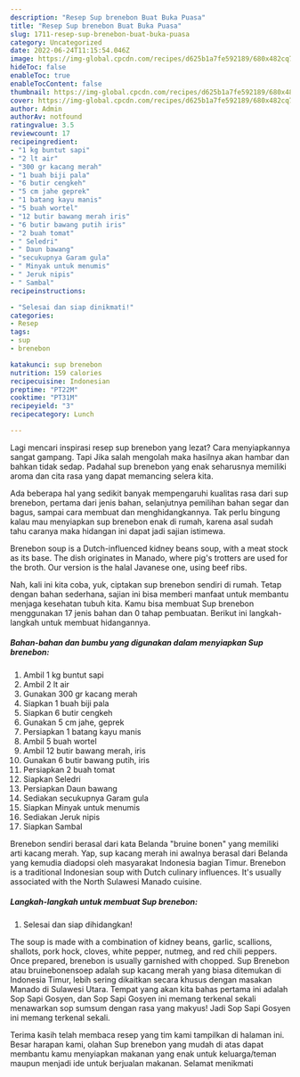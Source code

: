 ```yaml
---
description: "Resep Sup brenebon Buat Buka Puasa"
title: "Resep Sup brenebon Buat Buka Puasa"
slug: 1711-resep-sup-brenebon-buat-buka-puasa
category: Uncategorized
date: 2022-06-24T11:15:54.046Z
image: https://img-global.cpcdn.com/recipes/d625b1a7fe592189/680x482cq70/sup-brenebon-foto-resep-utama.jpg
hideToc: false
enableToc: true
enableTocContent: false
thumbnail: https://img-global.cpcdn.com/recipes/d625b1a7fe592189/680x482cq70/sup-brenebon-foto-resep-utama.jpg
cover: https://img-global.cpcdn.com/recipes/d625b1a7fe592189/680x482cq70/sup-brenebon-foto-resep-utama.jpg
author: Admin
authorAv: notfound
ratingvalue: 3.5
reviewcount: 17
recipeingredient:
- "1 kg buntut sapi"
- "2 lt air"
- "300 gr kacang merah"
- "1 buah biji pala"
- "6 butir cengkeh"
- "5 cm jahe geprek"
- "1 batang kayu manis"
- "5 buah wortel"
- "12 butir bawang merah iris"
- "6 butir bawang putih iris"
- "2 buah tomat"
- " Seledri"
- " Daun bawang"
- "secukupnya Garam gula"
- " Minyak untuk menumis"
- " Jeruk nipis"
- " Sambal"
recipeinstructions:

- "Selesai dan siap dinikmati!"
categories:
- Resep
tags:
- sup
- brenebon

katakunci: sup brenebon 
nutrition: 159 calories
recipecuisine: Indonesian
preptime: "PT22M"
cooktime: "PT31M"
recipeyield: "3"
recipecategory: Lunch

---
```



Lagi mencari inspirasi resep sup brenebon yang lezat? Cara menyiapkannya sangat gampang. Tapi Jika salah mengolah maka hasilnya akan hambar dan bahkan tidak sedap. Padahal sup brenebon yang enak seharusnya memiliki aroma dan cita rasa yang dapat memancing selera kita.


Ada beberapa hal yang sedikit banyak mempengaruhi kualitas rasa dari sup brenebon, pertama dari jenis bahan, selanjutnya pemilihan bahan segar dan bagus, sampai cara membuat dan menghidangkannya. Tak perlu bingung kalau mau menyiapkan sup brenebon enak di rumah, karena asal sudah tahu caranya maka hidangan ini dapat jadi sajian istimewa.

Brenebon soup is a Dutch-influenced kidney beans soup, with a meat stock as its base. The dish originates in Manado, where pig&#39;s trotters are used for the broth. Our version is the halal Javanese one, using beef ribs.


Nah, kali ini kita coba, yuk, ciptakan sup brenebon sendiri di rumah. Tetap dengan bahan sederhana, sajian ini bisa memberi manfaat untuk membantu menjaga kesehatan tubuh kita. Kamu bisa membuat Sup brenebon menggunakan 17 jenis bahan dan 0 tahap pembuatan. Berikut ini langkah-langkah untuk membuat hidangannya.

<!--inarticleads1-->

##### Bahan-bahan dan bumbu yang digunakan dalam menyiapkan Sup brenebon:

1. Ambil 1 kg buntut sapi
1. Ambil 2 lt air
1. Gunakan 300 gr kacang merah
1. Siapkan 1 buah biji pala
1. Siapkan 6 butir cengkeh
1. Gunakan 5 cm jahe, geprek
1. Persiapkan 1 batang kayu manis
1. Ambil 5 buah wortel
1. Ambil 12 butir bawang merah, iris
1. Gunakan 6 butir bawang putih, iris
1. Persiapkan 2 buah tomat
1. Siapkan  Seledri
1. Persiapkan  Daun bawang
1. Sediakan secukupnya Garam gula
1. Siapkan  Minyak untuk menumis
1. Sediakan  Jeruk nipis
1. Siapkan  Sambal


Brenebon sendiri berasal dari kata Belanda &#34;bruine bonen&#34; yang memiliki arti kacang merah. Yap, sup kacang merah ini awalnya berasal dari Belanda yang kemudia diadopsi oleh masyarakat Indonesia bagian Timur. Brenebon is a traditional Indonesian soup with Dutch culinary influences. It&#39;s usually associated with the North Sulawesi Manado cuisine. 

<!--inarticleads2-->

##### Langkah-langkah untuk membuat Sup brenebon:


1. Selesai dan siap dihidangkan!

The soup is made with a combination of kidney beans, garlic, scallions, shallots, pork hock, cloves, white pepper, nutmeg, and red chili peppers. Once prepared, brenebon is usually garnished with chopped. Sup Brenebon atau bruinebonensoep adalah sup kacang merah yang biasa ditemukan di Indonesia Timur, lebih sering dikaitkan secara khusus dengan masakan Manado di Sulawesi Utara. Tempat yang akan kita bahas pertama ini adalah Sop Sapi Gosyen, dan Sop Sapi Gosyen ini memang terkenal sekali menawarkan sop sumsum dengan rasa yang makyus! Jadi Sop Sapi Gosyen ini memang terkenal sekali. 

Terima kasih telah membaca resep yang tim kami tampilkan di halaman ini. Besar harapan kami, olahan Sup brenebon yang mudah di atas dapat membantu kamu menyiapkan makanan yang enak untuk keluarga/teman maupun menjadi ide untuk berjualan makanan. Selamat menikmati
